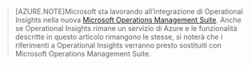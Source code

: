> [AZURE.NOTE]Microsoft sta lavorando all’integrazione di Operational Insights nella nuova [Microsoft Operations Management Suite](http://microsoft.com/oms). Anche se Operational Insights rimane un servizio di Azure e le funzionalità descritte in questo articolo rimangono le stesse, si noterà che i riferimenti a Operational Insights verranno presto sostituiti con Microsoft Operations Management Suite.

<!--HONumber=54-->
